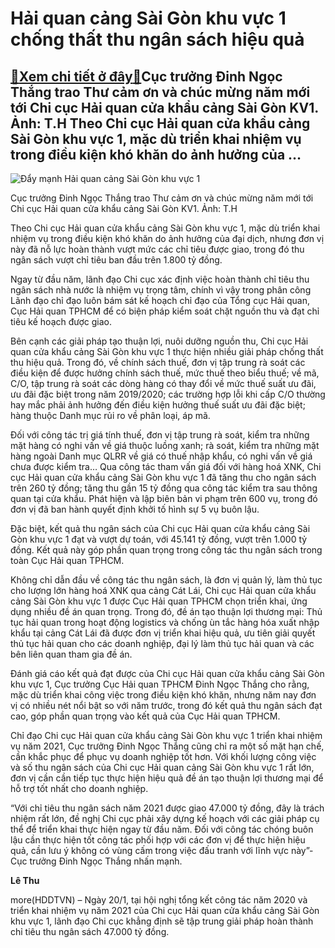 Hải quan cảng Sài Gòn khu vực 1 chống thất thu ngân sách hiệu quả
=================================================================

[:gift:Xem chi tiết ở đây:gift:](https://hddtvn.com/hai-quan-cang-sai-gon-khu-vuc-1-chong-that-thu-ngan-sach-hieu-qua/)Cục trưởng Đinh Ngọc Thắng trao Thư cảm ơn và chúc mừng năm mới tới Chi cục Hải quan cửa khẩu cảng Sài Gòn KV1. Ảnh: T.H Theo Chi cục Hải quan cửa khẩu cảng Sài Gòn khu vực 1, mặc dù triển khai nhiệm vụ trong điều kiện khó khăn do ảnh hưởng của …
------------------------------------------------------------------------------------------------------------------------------------------------------------------------------------------------------------------------------------------------------





![Đẩy mạnh Hải quan cảng Sài Gòn khu vực 1](https://hddtvn.com/wp-content/uploads/2021/01/1046_IMG_9813.jpg "Đẩy mạnh Hải quan cảng Sài Gòn khu vực 1")


Cục trưởng Đinh Ngọc Thắng trao Thư cảm ơn và chúc mừng năm mới tới Chi cục Hải quan cửa khẩu cảng Sài Gòn KV1. Ảnh: T.H



Theo Chi cục Hải quan cửa khẩu cảng Sài Gòn khu vực 1, mặc dù triển khai nhiệm vụ trong điều kiện khó khăn do ảnh hưởng của đại dịch, nhưng đơn vị này đã nỗ lực hoàn thành vượt mức các chỉ tiêu được giao, trong đó thu ngân sách vượt chỉ tiêu ban đầu trên 1.800 tỷ đồng.


Ngay từ đầu năm, lãnh đạo Chi cục xác định việc hoàn thành chỉ tiêu thu ngân sách nhà nước là nhiệm vụ trọng tâm, chính vì vậy trong phân công Lãnh đạo chỉ đạo luôn bám sát kế hoạch chỉ đạo của Tổng cục Hải quan, Cục Hải quan TPHCM để có biện pháp kiểm soát chặt nguồn thu và đạt chỉ tiêu kế hoạch được giao.


Bên cạnh các giải pháp tạo thuận lợi, nuôi dưỡng nguồn thu, Chi cục Hải quan cửa khẩu cảng Sài Gòn khu vực 1 thực hiện nhiều giải pháp chống thất thu hiệu quả. Trong đó, về chính sách thuế, đơn vị tập trung rà soát các điều kiện để được hưởng chính sách thuế, mức thuế theo biểu thuế; về mã, C/O, tập trung rà soát các dòng hàng có thay đổi về mức thuế suất ưu đãi, ưu đãi đặc biệt trong năm 2019/2020; các trường hợp lỗi khi cấp C/O thường hay mắc phải ảnh hưởng đến điều kiện hưởng thuế suất ưu đãi đặc biệt; hàng thuộc Danh mục rủi ro về phân loại, áp mã.


Đối với công tác trị giá tính thuế, đơn vị tập trung rà soát, kiểm tra những mặt hàng có nghi vấn về giá thuộc luồng xanh; rà soát, kiểm tra những mặt hàng ngoài Danh mục QLRR về giá có thuế nhập khẩu, có nghi vấn về giá chưa được kiểm tra… Qua công tác tham vấn giá đối với hàng hoá XNK, Chi cục Hải quan cửa khẩu cảng Sài Gòn khu vực 1 đã tăng thu cho ngân sách trên 260 tỷ đồng; tăng thu gần 15 tỷ đồng qua công tác kiểm tra sau thông quan tại cửa khẩu. Phát hiện và lập biên bản vi phạm trên 600 vụ, trong đó đơn vị đã ban hành quyết định khởi tố hình sự 5 vụ buôn lậu.


Đặc biệt, kết quả thu ngân sách của Chi cục Hải quan cửa khẩu cảng Sài Gòn khu vực 1 đạt và vượt dự toán, với 45.141 tỷ đồng, vượt trên 1.000 tỷ đồng. Kết quả này góp phần quan trọng trong công tác thu ngân sách trong toàn Cục Hải quan TPHCM.


Không chỉ dẫn đầu về công tác thu ngân sách, là đơn vị quản lý, làm thủ tục cho lượng lớn hàng hoá XNK qua cảng Cát Lái, Chi cục Hải quan cửa khẩu cảng Sài Gòn khu vực 1 được Cục Hải quan TPHCM chọn triển khai, ứng dụng nhiều đề án quan trọng. Trong đó, đề án tạo thuận lợi thương mại: Thủ tục hải quan trong hoạt động logistics và chống ùn tắc hàng hóa xuất nhập khẩu tại cảng Cát Lái đã được đơn vị triển khai hiệu quả, ưu tiên giải quyết thủ tục hải quan cho các doanh nghiệp, đại lý làm thủ tục hải quan và các bên liên quan tham gia đề án.


Đánh giá cáo kết quả đạt được của Chi cục Hải quan cửa khẩu cảng Sài Gòn khu vực 1, Cục trưởng Cục Hải quan TPHCM Đinh Ngọc Thắng cho rằng, mặc dù triển khai công việc trong điều kiện khó khăn, nhưng năm nay đơn vị có nhiều nét nổi bật so với năm trước, trong đó kết quả thu ngân sách đạt cao, góp phần quan trọng vào kết quả của Cục Hải quan TPHCM.


Chỉ đạo Chi cục Hải quan cửa khẩu cảng Sài Gòn khu vực 1 triển khai nhiệm vụ năm 2021, Cục trưởng Đinh Ngọc Thắng cũng chỉ ra một số mặt hạn chế, cần khắc phục để phục vụ doanh nghiệp tốt hơn. Với khối lượng công việc và số thu ngân sách của Chi cục Hải quan cảng Sài Gòn khu vực 1 rất lớn, đơn vị cần cần tiếp tục thực hiện hiệu quả đề án tạo thuận lợi thương mại để hỗ trợ tốt nhất cho doanh nghiệp.


“Với chỉ tiêu thu ngân sách năm 2021 được giao 47.000 tỷ đồng, đây là trách nhiệm rất lớn, đề nghị Chi cục phải xây dựng kế hoạch với các giải pháp cụ thể để triển khai thực hiện ngay từ đầu năm. Đối với công tác chóng buôn lậu cần thực hiện tốt công tác phối hợp với các đơn vị để thực hiện hiệu quả, cần lưu ý không có vùng cấm trong việc đấu tranh với lĩnh vực này”- Cục trưởng Đinh Ngọc Thắng nhấn mạnh.




**Lê Thu**



more(HDDTVN) – Ngày 20/1, tại hội nghị tổng kết công tác năm 2020 và triển khai nhiệm vụ năm 2021 của Chi cục Hải quan cửa khẩu cảng Sài Gòn khu vực 1, lãnh đạo Chi cục khẳng định sẽ tập trung giải pháp hoàn thành chỉ tiêu thu ngân sách 47.000 tỷ đồng.

